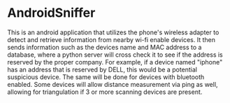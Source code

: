 # AndroidSniffer
 This is an android application that utilizes the phone's wireless adapter to detect and retrieve information from nearby wi-fi enable devices. It then sends information such as the devices name and MAC address to a database, where a python server will cross check it to see if the address is reserved by the proper company. For example, if a device named "iphone" has an address that is reserved by DELL, this would be a potential suspicious device. The same will be done for devices with bluetooth enabled. Some devices will allow distance measurement via ping as well, allowing for triangulation if 3 or more scanning devices are present. 
